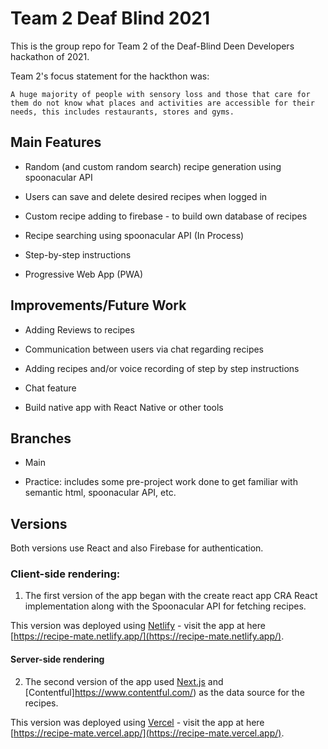 # Team 2 Deaf Blind 2021

This is the group repo for Team 2 of the Deaf-Blind Deen Developers hackathon of 2021.

Team 2's focus statement for the hackthon was:

`A huge majority of people with sensory loss and those that care for them do not know what places and activities are accessible for their needs, this includes restaurants, stores and gyms.`

## Main Features

- Random (and custom random search) recipe generation using spoonacular API

- Users can save and delete desired recipes when logged in 

- Custom recipe adding to firebase - to build own database of recipes

- Recipe searching using spoonacular API (In Process)

- Step-by-step instructions 

- Progressive Web App (PWA)

## Improvements/Future Work

- Adding Reviews to recipes 

- Communication between users via chat regarding recipes 

- Adding recipes and/or voice recording of step by step instructions

- Chat feature 

- Build native app with React Native or other tools 

## Branches

- Main

- Practice: includes some pre-project work done to get familiar with semantic html, spoonacular API, etc.

## Versions

Both versions use React and also Firebase for authentication.

### Client-side rendering:

1) The first version of the app began with the create react app CRA React implementation along with the Spoonacular API for fetching recipes.

This version was deployed using [Netlify](https://www.netlify.com/) - visit the app at here [https://recipe-mate.netlify.app/](https://recipe-mate.netlify.app/).

#### Server-side rendering

2) The second version of the app used [Next.js](https://nextjs.org/) and [Contentful]https://www.contentful.com/) as the data source for the recipes.

This version was deployed using [Vercel](https://vercel.com/) - visit the app at here [https://recipe-mate.vercel.app/](https://recipe-mate.vercel.app/).